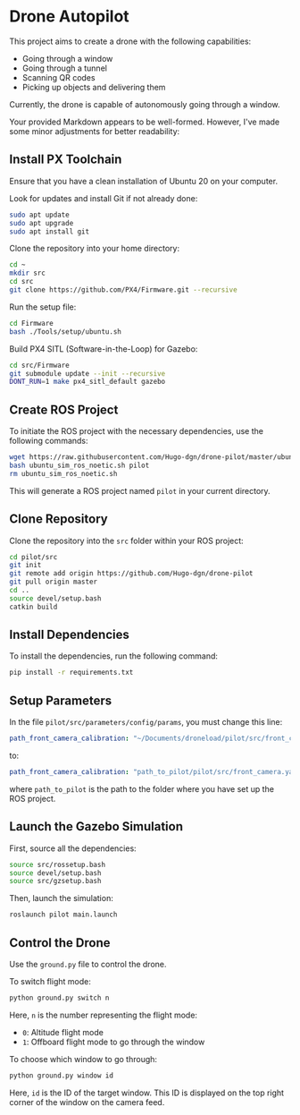 # Drone Autopilot

This project aims to create a drone with the following capabilities:

- Going through a window
- Going through a tunnel
- Scanning QR codes
- Picking up objects and delivering them

Currently, the drone is capable of autonomously going through a window.

Your provided Markdown appears to be well-formed. However, I've made some minor adjustments for better readability:

## Install PX Toolchain

Ensure that you have a clean installation of Ubuntu 20 on your computer.

Look for updates and install Git if not already done:
```bash
sudo apt update
sudo apt upgrade
sudo apt install git
```

Clone the repository into your home directory:
```bash
cd ~
mkdir src
cd src
git clone https://github.com/PX4/Firmware.git --recursive
```

Run the setup file:
```bash
cd Firmware
bash ./Tools/setup/ubuntu.sh
```

Build PX4 SITL (Software-in-the-Loop) for Gazebo:
```bash
cd src/Firmware
git submodule update --init --recursive
DONT_RUN=1 make px4_sitl_default gazebo
```

## Create ROS Project

To initiate the ROS project with the necessary dependencies, use the following commands:

```bash
wget https://raw.githubusercontent.com/Hugo-dgn/drone-pilot/master/ubuntu_sim_ros_noetic.sh
bash ubuntu_sim_ros_noetic.sh pilot
rm ubuntu_sim_ros_noetic.sh
```

This will generate a ROS project named `pilot` in your current directory.

## Clone Repository

Clone the repository into the `src` folder within your ROS project:

```bash
cd pilot/src
git init
git remote add origin https://github.com/Hugo-dgn/drone-pilot
git pull origin master
cd ..
source devel/setup.bash
catkin build
```

## Install Dependencies

To install the dependencies, run the following command:

```bash
pip install -r requirements.txt
```

## Setup Parameters

In the file `pilot/src/parameters/config/params`, you must change this line:

```yaml
path_front_camera_calibration: "~/Documents/droneload/pilot/src/front_camera.yaml"
```

to:

```yaml
path_front_camera_calibration: "path_to_pilot/pilot/src/front_camera.yaml"
```

where `path_to_pilot` is the path to the folder where you have set up the ROS project.

## Launch the Gazebo Simulation

First, source all the dependencies:

```bash
source src/rossetup.bash
source devel/setup.bash
source src/gzsetup.bash
```

Then, launch the simulation:

```bash
roslaunch pilot main.launch
```

## Control the Drone

Use the `ground.py` file to control the drone.

To switch flight mode:

```bash
python ground.py switch n
```

Here, `n` is the number representing the flight mode:
- `0`: Altitude flight mode
- `1`: Offboard flight mode to go through the window

To choose which window to go through:

```bash
python ground.py window id
```

Here, `id` is the ID of the target window. This ID is displayed on the top right corner of the window on the camera feed.